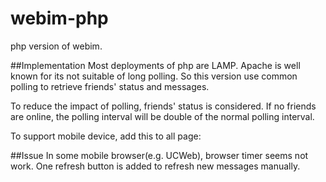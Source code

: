 webim-php
=========

php version of webim.

##Implementation
Most deployments of php are LAMP. Apache is well known for its not suitable of long polling.
So this version use common polling to retrieve friends' status and messages.

To reduce the impact of polling, friends' status is considered. If no friends are online,
the polling interval will be double of the normal polling interval.

To support mobile device, add this to all page:
    <meta name="viewport" content="width=device-width, inital-scale=1">

##Issue
In some mobile browser(e.g. UCWeb), browser timer seems not work. One refresh button is added
to refresh new messages manually.

